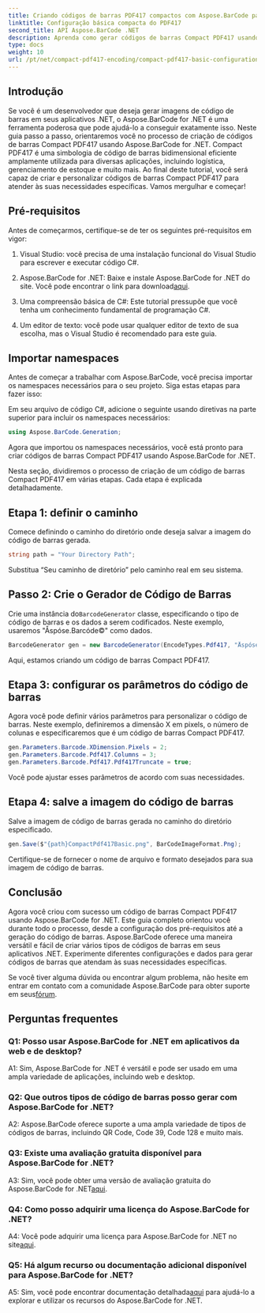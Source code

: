 ```yaml
---
title: Criando códigos de barras PDF417 compactos com Aspose.BarCode para .NET
linktitle: Configuração básica compacta do PDF417
second_title: API Aspose.BarCode .NET
description: Aprenda como gerar códigos de barras Compact PDF417 usando Aspose.BarCode for .NET. Guia abrangente com instruções passo a passo e exemplos de código.
type: docs
weight: 10
url: /pt/net/compact-pdf417-encoding/compact-pdf417-basic-configuration/
---
```

## Introdução

Se você é um desenvolvedor que deseja gerar imagens de código de barras em seus aplicativos .NET, o Aspose.BarCode for .NET é uma ferramenta poderosa que pode ajudá-lo a conseguir exatamente isso. Neste guia passo a passo, orientaremos você no processo de criação de códigos de barras Compact PDF417 usando Aspose.BarCode for .NET. Compact PDF417 é uma simbologia de código de barras bidimensional eficiente amplamente utilizada para diversas aplicações, incluindo logística, gerenciamento de estoque e muito mais. Ao final deste tutorial, você será capaz de criar e personalizar códigos de barras Compact PDF417 para atender às suas necessidades específicas. Vamos mergulhar e começar!

## Pré-requisitos

Antes de começarmos, certifique-se de ter os seguintes pré-requisitos em vigor:

1. Visual Studio: você precisa de uma instalação funcional do Visual Studio para escrever e executar código C#.

2.  Aspose.BarCode for .NET: Baixe e instale Aspose.BarCode for .NET do site. Você pode encontrar o link para download[aqui](https://releases.aspose.com/barcode/net/).

3. Uma compreensão básica de C#: Este tutorial pressupõe que você tenha um conhecimento fundamental de programação C#.

4. Um editor de texto: você pode usar qualquer editor de texto de sua escolha, mas o Visual Studio é recomendado para este guia.

## Importar namespaces

Antes de começar a trabalhar com Aspose.BarCode, você precisa importar os namespaces necessários para o seu projeto. Siga estas etapas para fazer isso:


Em seu arquivo de código C#, adicione o seguinte usando diretivas na parte superior para incluir os namespaces necessários:

```csharp
using Aspose.BarCode.Generation;
```

Agora que importou os namespaces necessários, você está pronto para criar códigos de barras Compact PDF417 usando Aspose.BarCode for .NET.

Nesta seção, dividiremos o processo de criação de um código de barras Compact PDF417 em várias etapas. Cada etapa é explicada detalhadamente.

## Etapa 1: definir o caminho

Comece definindo o caminho do diretório onde deseja salvar a imagem do código de barras gerada.

```csharp
string path = "Your Directory Path";
```

Substitua “Seu caminho de diretório” pelo caminho real em seu sistema.

## Passo 2: Crie o Gerador de Código de Barras

 Crie uma instância do`BarcodeGenerator` classe, especificando o tipo de código de barras e os dados a serem codificados. Neste exemplo, usaremos "Åspóse.Barcóde©" como dados.

```csharp
BarcodeGenerator gen = new BarcodeGenerator(EncodeTypes.Pdf417, "Åspóse.Barcóde©");
```

Aqui, estamos criando um código de barras Compact PDF417.

## Etapa 3: configurar os parâmetros do código de barras

Agora você pode definir vários parâmetros para personalizar o código de barras. Neste exemplo, definiremos a dimensão X em pixels, o número de colunas e especificaremos que é um código de barras Compact PDF417.

```csharp
gen.Parameters.Barcode.XDimension.Pixels = 2;
gen.Parameters.Barcode.Pdf417.Columns = 3;
gen.Parameters.Barcode.Pdf417.Pdf417Truncate = true;
```

Você pode ajustar esses parâmetros de acordo com suas necessidades.

## Etapa 4: salve a imagem do código de barras

Salve a imagem de código de barras gerada no caminho do diretório especificado.

```csharp
gen.Save($"{path}CompactPdf417Basic.png", BarCodeImageFormat.Png);
```

Certifique-se de fornecer o nome de arquivo e formato desejados para sua imagem de código de barras.

## Conclusão

Agora você criou com sucesso um código de barras Compact PDF417 usando Aspose.BarCode for .NET. Este guia completo orientou você durante todo o processo, desde a configuração dos pré-requisitos até a geração do código de barras. Aspose.BarCode oferece uma maneira versátil e fácil de criar vários tipos de códigos de barras em seus aplicativos .NET. Experimente diferentes configurações e dados para gerar códigos de barras que atendam às suas necessidades específicas.

 Se você tiver alguma dúvida ou encontrar algum problema, não hesite em entrar em contato com a comunidade Aspose.BarCode para obter suporte em seus[fórum](https://forum.aspose.com/c/barcode/13).

## Perguntas frequentes

### Q1: Posso usar Aspose.BarCode for .NET em aplicativos da web e de desktop?

A1: Sim, Aspose.BarCode for .NET é versátil e pode ser usado em uma ampla variedade de aplicações, incluindo web e desktop.

### Q2: Que outros tipos de código de barras posso gerar com Aspose.BarCode for .NET?

A2: Aspose.BarCode oferece suporte a uma ampla variedade de tipos de códigos de barras, incluindo QR Code, Code 39, Code 128 e muito mais.

### Q3: Existe uma avaliação gratuita disponível para Aspose.BarCode for .NET?

 A3: Sim, você pode obter uma versão de avaliação gratuita do Aspose.BarCode for .NET[aqui](https://releases.aspose.com/).

### Q4: Como posso adquirir uma licença do Aspose.BarCode for .NET?

 A4: Você pode adquirir uma licença para Aspose.BarCode for .NET no site[aqui](https://purchase.aspose.com/buy).

### Q5: Há algum recurso ou documentação adicional disponível para Aspose.BarCode for .NET?

 A5: Sim, você pode encontrar documentação detalhada[aqui](https://reference.aspose.com/barcode/net/) para ajudá-lo a explorar e utilizar os recursos do Aspose.BarCode for .NET.
